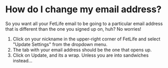 # How do I change my email address?

So you want all your FetLife email to be going to a particular email address that is different than the one you signed up on, huh? No worries!

1. Click on your nickname in the upper-right corner of FetLife and select "Update Settings" from the dropdown menu.
2. The tab with your email address should be the one that opens up.
3. Click on Update, and its a wrap. Unless you are into sandwiches instead...
